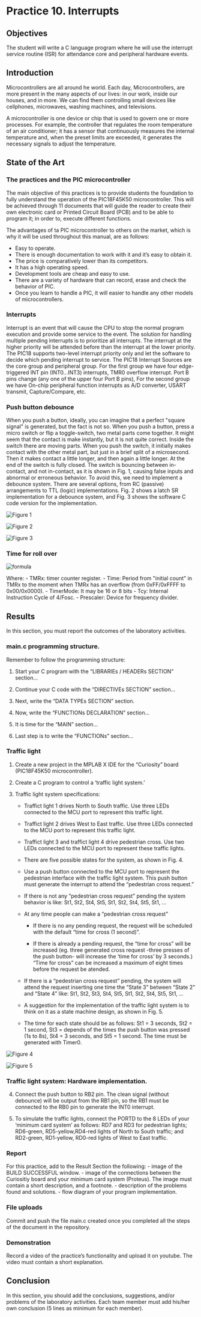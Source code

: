# Practice 10. Interrupts

## Objectives
The student will write a C language program where he
will use the interrupt service routine (ISR) for attendance
core and peripheral hardware events.

## Introduction

Microcontrollers are all around  he world. Each day, Microcontrollers, are more present in the many aspects of our lives: in our work, inside our houses, and in more. We can find them controlling small devices like cellphones, microwaves, washing machines, and televisions.

A microcontroller is one device or chip that is used to govern one or more processes. For example, the controller that regulates the room temperature of an air conditioner; it has a sensor that continuously measures the internal temperature and, when the preset limits are exceeded, it generates the necessary signals to adjust the temperature.

## State of the Art

### The practices and the PIC microcontroller

The main objective of this practices is to provide students the foundation to fully understand the operation of the PIC18F45K50 microcontroller. This will be achieved through 11 documents that will guide the reader to create their own electronic card or Printed Circuit Board (PCB) and to be able to program it; in order to, execute different functions.

The advantages of ta PIC microcontroller to others on the market, which is why it will be used throughout this manual, are as follows:

- Easy to operate.
- There is enough documentation to work with it and it’s easy to obtain it.
- The price is comparatively lower than its competitors.
- It has a high operating speed.
- Development tools are cheap and easy to use.
- There are a variety of hardware that can record, erase and check the behavior of PIC.
- Once you learn to handle a PIC, it will easier to handle any other models of microcontrollers.


###  Interrupts
Interrupt is an event that will cause the CPU to stop the
normal program execution and provide some service to the
event. The solution for handling multiple pending interrupts is
to prioritize all interrupts. The interrupt at the higher priority
will be attended before than the interrupt at the lower priority.
The PIC18 supports two-level interrupt priority only and let the
software to decide which pending interrupt to service. The
PIC18 Interrupt Sources are the core group and peripheral
group. For the first group we have four edge-triggered INT pin
(INT0...INT3) interrupts, TMR0 overflow interrupt. Port B
pins change (any one of the upper four Port B pins), For the
second group we have On-chip peripheral function interrupts as
A/D converter, USART transmit, Capture/Compare, etc.

### Push button debounce
When you push a button, ideally, you can imagine that a
perfect "square signal" is generated, but the fact is not so. When
you push a button, press a micro switch or flip a toggle-switch,
two metal parts come together. It might seem that the contact is
make instantly, but it is not quite correct. Inside the switch there
are moving parts. When you push the switch, it initially makes
contact with the other metal part, but just in a brief split of a
microsecond. Then it makes contact a little longer, and then
again a little longer. At the end of the switch is fully closed. The
switch is bouncing between in-contact, and not in-contact, as it
is shown in Fig. 1, causing false inputs and abnormal or
erroneous behavior. To avoid this, we need to implement a
debounce system. There are several options, from RC (passive)
arrangements to TTL (logic) implementations. Fig. 2 shows a
latch SR implementation for a debounce system, and Fig. 3
shows the software C code version for the implementation.

![Figure 1](./img/fig1.png)

![Figure 2](./img/fig2.png)

![Figure 3](./img/fig3.png)

### Time for roll over

![formula](./img/formula.png)

Where:
    - TMRx: timer counter register.
    - Time: Period from "initial count" in TMRx to the moment when TMRx has an overflow (from 0xFF/0xFFFF to 0x00/0x0000).
    - TimerMode: It may be 16 or 8 bits
    - Tcy: Internal Instruction Cycle of 4/Fosc.
    - Prescaler: Device for frequency divider.

## Results

In this section, you must report the outcomes of the laboratory activities.

### main.c programming structure.

Remember to follow the programming structure: 

1.	Start your C program with the “LIBRARIEs / HEADERs SECTION” section… 

2.	Continue your C code with the “DIRECTIVEs SECTION” section… 

3.	Next, write the “DATA TYPEs SECTION” section.

4.	Now, write the “FUNCTIONs DECLARATION” section…

5.	It is time for the “MAIN” section… 

6.	Last step is to write the “FUNCTIONs” section… 

###  Traffic light
1. Create a new project in the MPLAB X IDE for the
“Curiosity” board (PIC18F45K50 microcontroller).

2. Create a C program to control a ‘traffic light system.’

3. Traffic light system specifications:

    - Traffict light 1 drives North to South traffic. Use three LEDs connected to the MCU port to represent this traffic light.

    - Traffict light 2 drives West to East traffic. Use three LEDs connected to the MCU port to represent this traffic light.

    - Traffict light 3 and traffict light 4 drive pedestrian cross. Use two LEDs connected to the MCU port to represent these traffic lights. 
    
    - There are five possible states for the system, as shown in Fig. 4.

    - Use a push button connected to the MCU port to represent the pedestrian interface with the traffic light system. This push button must generate the interrupt to attend the “pedestrian cross request.”
    
    - If there is not any “pedestrian cross request” pending the system behavior is like: St1, St2, St4, St5, St1, St2, St4, St5, St1, ... 
    
    - At any time people can make a “pedestrian cross request”
        
        * If there is no any pending request, the request will be scheduled with the default “time for cross (1 second)”.
        
        * If there is already a pending request, the “time for cross” will be increased (eg. three generated cross request -three presses of the push button- will increase the ‘time for cross’ by 3 seconds.) “Time for cross” can be increased a maximum of eight times before the request be atended.
    
    - If there is a “pedestrian cross request” pending, the system will attend the request inserting one time the “State 3” between “State 2” and “State 4” like: St1, St2, St3, St4, St5, St1, St2, St4, St5, St1, ...
    
    - A suggestion for the implementation of the traffic light system is to think on it as a state machine design, as shown in Fig. 5.

    - The time for each state should be as follows: St1 = 3 seconds, St2 = 1 second, St3 = depends of the times the push button was pressed (1s to 8s), St4 = 3 seconds, and St5 = 1 second. The time must be generated with Timer0.


![Figure 4](./img/fig4.png)

![Figure 5](./img/fig5.png)

### Traffic light system: Hardware implementation.

4. Connect the push button to RB2 pin. The clean signal (without debounce) will be output from the RB1 pin, so the RB1 must be connected to the RB0 pin to generate the INT0 interrupt.

5. To simulate the traffic lights, connect the PORTD to the 8 LEDs of your ‘minimum card system’ as follows: RD7 and RD3 for pedestrian lights; RD6-green, RD5-yellow,RD4-red lights of North to South traffic; and RD2-green, RD1-yellow, RD0-red lights of West to East traffic.


### Report
For this practice, add to the Result Section the following:
    - image of the BUILD SUCCESSFUL window.
    - image of the connections between the Curiositiy board and  your minimum card system (Proteus). The image must contain a short description, and a footnote.
    - description of the problems found and solutions.
    - flow diagram of your program implementation.

### File uploads
Commit and push the file main.c created once you completed all the steps of the document in the repository.

### Demonstration
Record a video of the practice’s functionality and upload it on youtube. The video must contain a short explanation.

## Conclusion
In this section, you should add the conclusions, suggestions, and/or problems of the laboratory activities. Each team member must add his/her own conclusion (5 lines as minimum for each member).
